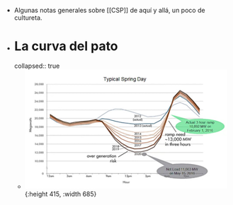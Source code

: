 - Algunas notas generales sobre [[CSP]] de aquí y allá, un poco de cultureta.
- # La curva del pato
  collapsed:: true
  - ![curva_pato.png](../assets/curva_pato_1681986237976_0.png){:height 415, :width 685}